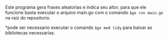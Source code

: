Este programa gera frases aleatorias e indica seu altor, para que ele funcione basta executar o arquivo main.go com o comando `$go run main.go` na raiz do repositorio.

*pode ser necessario executar o comando `$go mod tidy` para baixar as bibliotecas necessarias.
